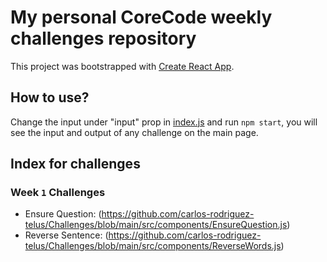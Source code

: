 # My personal CoreCode weekly challenges repository

This project was bootstrapped with [Create React App](https://github.com/facebook/create-react-app).

## How to use?

Change the input under "input" prop in [index.js](https://github.com/carlos-rodriguez-telus/Challenges/blob/main/src/index.js) and run `npm start`, you will see the input and output of any challenge on the main page.

## Index for challenges

### Week `1` Challenges

- Ensure Question: (https://github.com/carlos-rodriguez-telus/Challenges/blob/main/src/components/EnsureQuestion.js)
- Reverse Sentence: (https://github.com/carlos-rodriguez-telus/Challenges/blob/main/src/components/ReverseWords.js)
